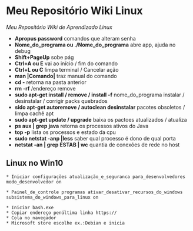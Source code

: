 # Meu Repositório Wiki Linux
<em>Meu Repositório Wiki de Aprendizado Linux</em>

* **Apropus password** comandos que alteram senha
* **Nome_do_programa ou ./Nome_do_programa** abre app, ajuda no debug
* **Shift+PageUp** sobe pág
* **Ctrl+A ou E** vai ao início / fim do comando
* **Ctrl+L ou C** limpa terminal / Cancelar ação
* **man |Comando|** traz manual do comando
* **cd -** retorna na pasta anterior
* **rm -rf** /endereço remove
* **sudo apt-get install / remove / install -f** nome_do_programa instalar / desinstalar / corrigir packs quebrados
* **sido apt-get autoremove / autoclean desinstalar** pacotes obsoletos / limpa cachê apt 
* **sudo apt-get update / upgrade** baixa os pactoes atualizados / atualiza
* **ps aux | grep java** retorna os processos ativos do Java
* **top -p** lista os processos e estado da cpu
* **sudo netstat -anp |less** saber qual processo é dono de qual porta
* **netstat -an | grep ESTAB | wc** quantia de conexões de rede no host

## Linux no Win10
```
* Iniciar configurações atualização_e_seguranca para_desenvolvedores modo_desenvolvedor on

* Painel_de_controle programas ativar_desativar_recursos_do_windows subsistema_do_windows_para_linux on

* Iniciar bash.exe
* Copiar endereço penúltima linha https://
* Cola no navegador
* Microsoft store escolhe ex.:Debian e inicia
```
